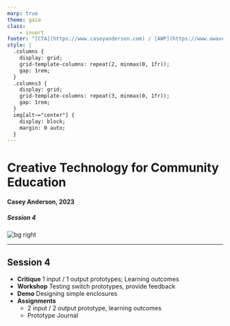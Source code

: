 ```yaml
---
marp: true
theme: gaia
class:
    - invert
footer: "[CTA](https://www.caseyanderson.com) / [AWP](https://www.awavepress.com)"
style: |
  .columns {
    display: grid;
    grid-template-columns: repeat(2, minmax(0, 1fr));
    gap: 1rem;
  }
  .columns3 {
    display: grid;
    grid-template-columns: repeat(3, minmax(0, 1fr));
    gap: 1rem;
  } 
  img[alt~="center"] {
    display: block;
    margin: 0 auto;
  }
---
```


# Creative Technology for Community Education
#### Casey Anderson, 2023

##### Session 4

![bg right](.\imgs\LKM\paperclips-matenwa-2019-ZJackson.JPG)

---

<!-- paginate: true -->

## Session 4
- **Critique** 1 input / 1 output prototypes; Learning outcomes
- **Workshop** Testing switch prototypes, provide feedback
- **Demo** Designing simple enclosures
- **Assignments**
    - 2 input / 2 output prototype, learning outcomes
    - Prototype Journal

